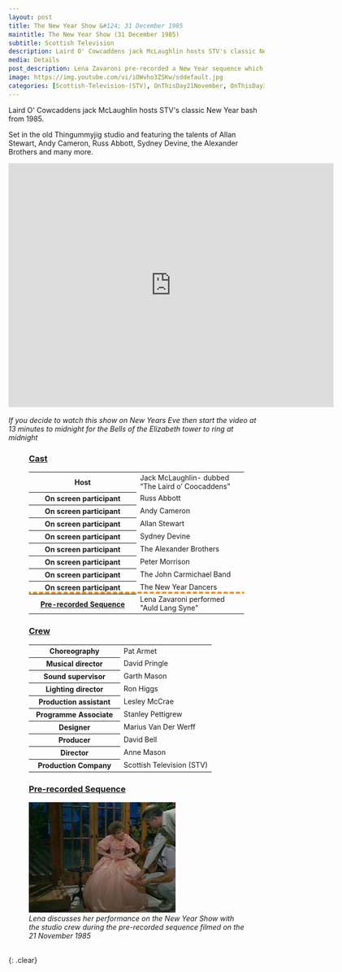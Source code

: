 ```yaml
---
layout: post
title: The New Year Show &#124; 31 December 1985
maintitle: The New Year Show (31 December 1985)
subtitle: Scottish Television
description: Laird O' Cowcaddens jack McLaughlin hosts STV's classic New Year bash from 1985. Set in the old Thingummyjig studio and featuring the talents of Allan Stewart, Andy Cameron, Russ Abbott, Sydney Devine, the Alexander Brothers and many more.
media: Details
post_description: Lena Zavaroni pre-recorded a New Year sequence which included her singing Auld Lang Syne for use by Scottish television (STV) on The New Year Show (1985).
image: https://img.youtube.com/vi/iOWvho3ZSKw/sddefault.jpg
categories: [Scottish-Television-(STV), OnThisDay21November, OnThisDay31December]
---
```


Laird O' Cowcaddens jack McLaughlin hosts STV's classic New Year bash from 1985.

Set in the old Thingummyjig studio and featuring the talents of Allan Stewart, Andy Cameron, Russ Abbott, Sydney Devine, the Alexander Brothers and many more.

<div class="responsive-video"><iframe width="640px" height="480px" src="https://www.youtube.com/embed/iOWvho3ZSKw?rel=0&showinfo=1" frameborder="0" allowfullscreen=""></iframe></div>

<cite>If you decide to watch this show on New Years Eve then start the video at 13 minutes to midnight for the Bells of the Elizabeth tower to ring at midnight</cite>

<figure class="fig3">
<h3 id="cast"><a href="#cast">Cast</a></h3>
<table>
<tr><th style="width:50%;">Host</th><td style="width:50%;">Jack McLaughlin- dubbed “The Laird o’ Coocaddens”</td></tr>
<tr><th>On screen participant</th><td>Russ Abbott</td></tr>
<tr><th>On screen participant</th><td>Andy Cameron</td></tr>
<tr><th>On screen participant</th><td>Allan Stewart</td></tr>
<tr><th>On screen participant</th><td>Sydney Devine</td></tr>
<tr><th>On screen participant</th><td>The Alexander Brothers</td></tr>
<tr><th>On screen participant</th><td>Peter Morrison</td></tr>
<tr><th>On screen participant</th><td>The John Carmichael Band</td></tr>
<tr><th>On screen participant</th><td>The New Year Dancers</td></tr>
<tr style="outline: 4px dashed darkorange;" id="lz"><th><a href="#prerecorded">Pre-recorded Sequence</a></th><td>Lena Zavaroni performed &quot;Auld Lang Syne&quot;</td></tr>
</table>
</figure>

<figure class="fig3">
<h3 id="crew"><a href="#crew">Crew</a></h3>
<table>
<tr><th style="width:50%;">Choreography</th><td style="width:50%;">Pat Armet</td></tr>
<tr><th>Musical director</th><td>David Pringle</td></tr>
<tr><th>Sound supervisor</th><td>Garth Mason</td></tr>
<tr><th>Lighting director</th><td>Ron Higgs</td></tr>
<tr><th>Production assistant</th><td>Lesley McCrae</td></tr>
<tr><th>Programme Associate</th><td>Stanley Pettigrew</td></tr>
<tr><th>Designer</th><td>Marius Van Der Werff</td></tr>
<tr><th>Producer</th><td>David Bell</td></tr>
<tr><th>Director</th><td>Anne Mason</td></tr>
<tr><th>Production Company</th><td>Scottish Television (STV)</td></tr>
</table>
</figure>

<figure class="fig3">
<h3 id="prerecorded"><a href="#prerecorded">Pre-recorded Sequence</a></h3>
<img src="/assets/images/STV/Auld.jpg" class="full-width"/>
<figcaption>
<cite>Lena discusses her performance on the New Year Show with the studio crew during the pre-recorded sequence filmed on the 21 November 1985</cite>
</figcaption>
</figure>

<br />{: .clear}

